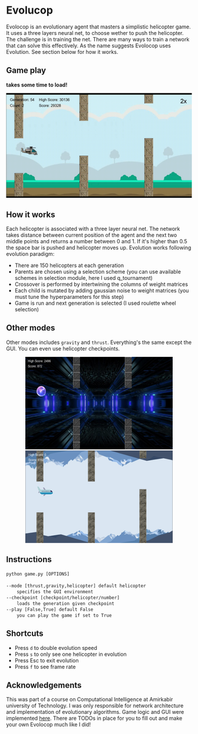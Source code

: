 # Evolucop
Evolocop is an evolutionary agent that masters a simplistic helicopter game. It uses a three layers neural net, to choose wether to push the helicopter. The challenge is in training the net. There are many ways to train a network that can solve this effectively. As the name suggests Evolocop uses Evolution. See section below for how it works. 

## Game play
**takes some time to load!**
<p align="center"> 
    <img src="./screenshots/demo.gif" > 
</p>

## How it works
Each helicopter is associated with a three layer neural net. The network takes distance between current position of the agent and the next two middle points and returns a number between 0 and 1. If it's higher than 0.5 the space bar is pushed and helicopter moves up. Evolution works following evolution paradigm: 
- There are 150 helicopters at each generation 
- Parents are chosen using a selection scheme (you can use available schemes in selection module, here I used q_tournament)
- Crossover is performed by intertwining the columns of weight matrices
- Each child is mutated by adding gaussian noise to weight matrices (you must tune the hyperparameters for this step) 
- Game is run and next generation is selected (I used roulette wheel selection)

## Other modes 
Other modes includes `gravity` and `thrust`. Everything's the same except the GUI. You can even use helicopter checkpoints. 

<p align="center"> 
    <img src="./screenshots/gravity.png" width=400 height=250> 
    <img src="./screenshots/thrust.png" width=400 height=250> 
</p>

## Instructions
```
python game.py [OPTIONS]

--mode [thrust,gravity,helicopter] default helicopter 
    specifies the GUI environment
--checkpoint [checkpoint/helicopter/number]
    loads the generation given checkpoint
--play [False,True] default False
    you can play the game if set to True 
```

## Shortcuts 
- Press `d` to double evolution speed 
- Press `s` to only see one helicopter in evolution 
- Press Esc to exit evolution 
- Press `f` to see frame rate

## Acknowledgements 
This was part of a course on Computational Intelligence at Amirkabir university of Technology. I was only responsible for network architecture and implementation of evolutionary algorithms. Game logic and GUI were implemented [here](https://github.com/HosseinZaredar/EvolutionaryGames). There are TODOs in place for you to fill out and make your own Evolocop much like I did!
